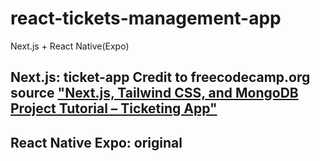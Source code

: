 # react-tickets-management-app
Next.js + React Native(Expo)

## Next.js: ticket-app Credit to freecodecamp.org source ["Next.js, Tailwind CSS, and MongoDB Project Tutorial – Ticketing App"](https://www.youtube.com/watch?v=H0vhkoXljq0)
## React Native Expo: original 
